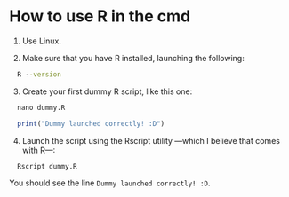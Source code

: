 # How to use R in the cmd

1. Use Linux.

2. Make sure that you have R installed, launching the following:

```cmd
  R --version
```

3. Create your first dummy R script, like this one:

```cmd
  nano dummy.R
```

```r
  print("Dummy launched correctly! :D")
```

4. Launch the script using the Rscript utility —which I believe that comes with R—:

```cmc
  Rscript dummy.R
```
  
  You should see the line `Dummy launched correctly! :D`.
